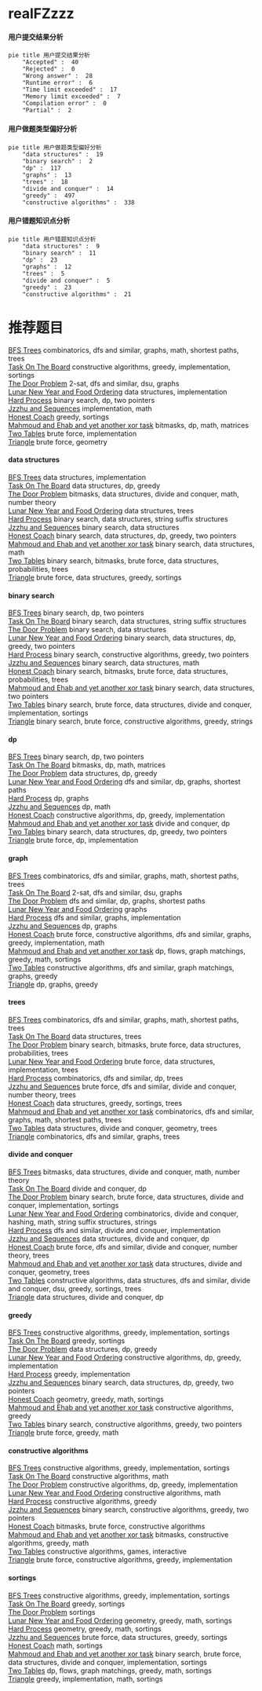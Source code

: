 # realFZzzz
<!-- tabs:start -->
#### **用户提交结果分析**

```mermaid
pie title 用户提交结果分析
    "Accepted" :  40
    "Rejected" :  0
    "Wrong answer" :  28
    "Runtime error" :  6
    "Time limit exceeded" :  17
    "Memory limit exceeded" :  7
    "Compilation error" :  0
    "Partial" :  2
```
#### **用户做题类型偏好分析**

```mermaid
pie title 用户做题类型偏好分析
    "data structures" :  19
    "binary search" :  2
    "dp" :  117
    "graphs" :  13
    "trees" :  18
    "divide and conquer" :  14
    "greedy" :  497
    "constructive algorithms" :  338
```
#### **用户错题知识点分析**

```mermaid
pie title 用户错题知识点分析
    "data structures" :  9
    "binary search" :  11
    "dp" :  23
    "graphs" :  12
    "trees" :  5
    "divide and conquer" :  5
    "greedy" :  23
    "constructive algorithms" :  21
```
<!-- tabs:end -->
# 推荐题目
[BFS Trees](https://codeforces.com/contest/1496/problem/F)		combinatorics,
                        dfs and similar,
                        graphs,
                        math,
                        shortest paths,
                        trees		  
[Task On The Board](http://codeforces.com/problemset/problem/1367/D)		constructive algorithms,
                        greedy,
                        implementation,
                        sortings		  
[The Door Problem](http://codeforces.com/problemset/problem/776/D)		2-sat,
                        dfs and similar,
                        dsu,
                        graphs		  
[Lunar New Year and Food Ordering](http://codeforces.com/problemset/problem/1106/B)		data structures,
                        implementation		  
[Hard Process](http://codeforces.com/problemset/problem/660/C)		binary search,
                        dp,
                        two pointers		  
[Jzzhu and Sequences](http://codeforces.com/problemset/problem/450/B)		implementation,
                        math		  
[Honest Coach](http://codeforces.com/problemset/problem/1360/B)		greedy,
                        sortings		  
[Mahmoud and Ehab and yet another xor task](http://codeforces.com/problemset/problem/959/F)		bitmasks,
                        dp,
                        math,
                        matrices		  
[Two Tables](http://codeforces.com/problemset/problem/228/B)		brute force,
                        implementation		  
[Triangle](http://codeforces.com/problemset/problem/18/A)		brute force,
                        geometry		  
<!-- tabs:start -->
#### **data structures**
[BFS Trees](http://codeforces.com/problemset/problem/1106/B)		data structures,
                        implementation		  
[Task On The Board](https://codeforces.com/contest/957/problem/D)		data structures,
                        dp,
                        greedy		  
[The Door Problem](http://codeforces.com/problemset/problem/1114/F)		bitmasks,
                        data structures,
                        divide and conquer,
                        math,
                        number theory		  
[Lunar New Year and Food Ordering](http://codeforces.com/problemset/problem/1137/F)		data structures,
                        trees		  
[Hard Process](http://codeforces.com/problemset/problem/232/D)		binary search,
                        data structures,
                        string suffix structures		  
[Jzzhu and Sequences](http://codeforces.com/problemset/problem/1500/E)		binary search,
                        data structures		  
[Honest Coach](http://codeforces.com/problemset/problem/1492/C)		binary search,
                        data structures,
                        dp,
                        greedy,
                        two pointers		  
[Mahmoud and Ehab and yet another xor task](http://codeforces.com/problemset/problem/1490/G)		binary search,
                        data structures,
                        math		  
[Two Tables](http://codeforces.com/problemset/problem/1479/D)		binary search,
                        bitmasks,
                        brute force,
                        data structures,
                        probabilities,
                        trees		  
[Triangle](http://codeforces.com/problemset/problem/1497/A)		brute force,
                        data structures,
                        greedy,
                        sortings		  
#### **binary search**
[BFS Trees](http://codeforces.com/problemset/problem/660/C)		binary search,
                        dp,
                        two pointers		  
[Task On The Board](http://codeforces.com/problemset/problem/232/D)		binary search,
                        data structures,
                        string suffix structures		  
[The Door Problem](http://codeforces.com/problemset/problem/1500/E)		binary search,
                        data structures		  
[Lunar New Year and Food Ordering](http://codeforces.com/problemset/problem/1492/C)		binary search,
                        data structures,
                        dp,
                        greedy,
                        two pointers		  
[Hard Process](http://codeforces.com/problemset/problem/1463/D)		binary search,
                        constructive algorithms,
                        greedy,
                        two pointers		  
[Jzzhu and Sequences](http://codeforces.com/problemset/problem/1490/G)		binary search,
                        data structures,
                        math		  
[Honest Coach](http://codeforces.com/problemset/problem/1479/D)		binary search,
                        bitmasks,
                        brute force,
                        data structures,
                        probabilities,
                        trees		  
[Mahmoud and Ehab and yet another xor task](http://codeforces.com/problemset/problem/1436/E)		binary search,
                        data structures,
                        two pointers		  
[Two Tables](http://codeforces.com/problemset/problem/1461/D)		binary search,
                        brute force,
                        data structures,
                        divide and conquer,
                        implementation,
                        sortings		  
[Triangle](http://codeforces.com/problemset/problem/1493/C)		binary search,
                        brute force,
                        constructive algorithms,
                        greedy,
                        strings		  
#### **dp**
[BFS Trees](http://codeforces.com/problemset/problem/660/C)		binary search,
                        dp,
                        two pointers		  
[Task On The Board](http://codeforces.com/problemset/problem/959/F)		bitmasks,
                        dp,
                        math,
                        matrices		  
[The Door Problem](https://codeforces.com/contest/957/problem/D)		data structures,
                        dp,
                        greedy		  
[Lunar New Year and Food Ordering](http://codeforces.com/problemset/problem/507/E)		dfs and similar,
                        dp,
                        graphs,
                        shortest paths		  
[Hard Process](https://codeforces.com/contest/480/problem/B)		dp,
                        graphs		  
[Jzzhu and Sequences](http://codeforces.com/problemset/problem/1408/I)		dp,
                        math		  
[Honest Coach](http://codeforces.com/problemset/problem/538/B)		constructive algorithms,
                        dp,
                        greedy,
                        implementation		  
[Mahmoud and Ehab and yet another xor task](http://codeforces.com/problemset/problem/500/F)		divide and conquer,
                        dp		  
[Two Tables](http://codeforces.com/problemset/problem/1492/C)		binary search,
                        data structures,
                        dp,
                        greedy,
                        two pointers		  
[Triangle](https://codeforces.com/contest/1457/problem/C)		brute force,
                        dp,
                        implementation		  
#### **graph**
[BFS Trees](https://codeforces.com/contest/1496/problem/F)		combinatorics,
                        dfs and similar,
                        graphs,
                        math,
                        shortest paths,
                        trees		  
[Task On The Board](http://codeforces.com/problemset/problem/776/D)		2-sat,
                        dfs and similar,
                        dsu,
                        graphs		  
[The Door Problem](http://codeforces.com/problemset/problem/507/E)		dfs and similar,
                        dp,
                        graphs,
                        shortest paths		  
[Lunar New Year and Food Ordering](http://codeforces.com/problemset/problem/1089/D)		graphs		  
[Hard Process](http://codeforces.com/problemset/problem/1033/A)		dfs and similar,
                        graphs,
                        implementation		  
[Jzzhu and Sequences](https://codeforces.com/contest/480/problem/B)		dp,
                        graphs		  
[Honest Coach](http://codeforces.com/problemset/problem/1487/C)		brute force,
                        constructive algorithms,
                        dfs and similar,
                        graphs,
                        greedy,
                        implementation,
                        math		  
[Mahmoud and Ehab and yet another xor task](http://codeforces.com/problemset/problem/1437/C)		dp,
                        flows,
                        graph matchings,
                        greedy,
                        math,
                        sortings		  
[Two Tables](http://codeforces.com/problemset/problem/1470/D)		constructive algorithms,
                        dfs and similar,
                        graph matchings,
                        graphs,
                        greedy		  
[Triangle](http://codeforces.com/problemset/problem/1476/C)		dp,
                        graphs,
                        greedy		  
#### **trees**
[BFS Trees](https://codeforces.com/contest/1496/problem/F)		combinatorics,
                        dfs and similar,
                        graphs,
                        math,
                        shortest paths,
                        trees		  
[Task On The Board](http://codeforces.com/problemset/problem/1137/F)		data structures,
                        trees		  
[The Door Problem](http://codeforces.com/problemset/problem/1479/D)		binary search,
                        bitmasks,
                        brute force,
                        data structures,
                        probabilities,
                        trees		  
[Lunar New Year and Food Ordering](http://codeforces.com/problemset/problem/1511/C)		brute force,
                        data structures,
                        implementation,
                        trees		  
[Hard Process](http://codeforces.com/problemset/problem/1499/F)		combinatorics,
                        dfs and similar,
                        dp,
                        trees		  
[Jzzhu and Sequences](http://codeforces.com/problemset/problem/1491/E)		brute force,
                        dfs and similar,
                        divide and conquer,
                        number theory,
                        trees		  
[Honest Coach](http://codeforces.com/problemset/problem/1466/D)		data structures,
                        greedy,
                        sortings,
                        trees		  
[Mahmoud and Ehab and yet another xor task](http://codeforces.com/problemset/problem/1495/D)		combinatorics,
                        dfs and similar,
                        graphs,
                        math,
                        shortest paths,
                        trees		  
[Two Tables](http://codeforces.com/problemset/problem/1303/G)		data structures,
                        divide and conquer,
                        geometry,
                        trees		  
[Triangle](http://codeforces.com/problemset/problem/1454/E)		combinatorics,
                        dfs and similar,
                        graphs,
                        trees		  
#### **divide and conquer**
[BFS Trees](http://codeforces.com/problemset/problem/1114/F)		bitmasks,
                        data structures,
                        divide and conquer,
                        math,
                        number theory		  
[Task On The Board](http://codeforces.com/problemset/problem/500/F)		divide and conquer,
                        dp		  
[The Door Problem](http://codeforces.com/problemset/problem/1461/D)		binary search,
                        brute force,
                        data structures,
                        divide and conquer,
                        implementation,
                        sortings		  
[Lunar New Year and Food Ordering](http://codeforces.com/problemset/problem/1466/G)		combinatorics,
                        divide and conquer,
                        hashing,
                        math,
                        string suffix structures,
                        strings		  
[Hard Process](http://codeforces.com/problemset/problem/1490/D)		dfs and similar,
                        divide and conquer,
                        implementation		  
[Jzzhu and Sequences](https://codeforces.com/contest/1483/problem/C)		data structures,
                        divide and conquer,
                        dp		  
[Honest Coach](http://codeforces.com/problemset/problem/1491/E)		brute force,
                        dfs and similar,
                        divide and conquer,
                        number theory,
                        trees		  
[Mahmoud and Ehab and yet another xor task](http://codeforces.com/problemset/problem/1303/G)		data structures,
                        divide and conquer,
                        geometry,
                        trees		  
[Two Tables](http://codeforces.com/problemset/problem/1494/D)		constructive algorithms,
                        data structures,
                        dfs and similar,
                        divide and conquer,
                        dsu,
                        greedy,
                        sortings,
                        trees		  
[Triangle](http://codeforces.com/problemset/problem/1482/E)		data structures,
                        divide and conquer,
                        dp		  
#### **greedy**
[BFS Trees](http://codeforces.com/problemset/problem/1367/D)		constructive algorithms,
                        greedy,
                        implementation,
                        sortings		  
[Task On The Board](http://codeforces.com/problemset/problem/1360/B)		greedy,
                        sortings		  
[The Door Problem](https://codeforces.com/contest/957/problem/D)		data structures,
                        dp,
                        greedy		  
[Lunar New Year and Food Ordering](http://codeforces.com/problemset/problem/538/B)		constructive algorithms,
                        dp,
                        greedy,
                        implementation		  
[Hard Process](http://codeforces.com/problemset/problem/1150/B)		greedy,
                        implementation		  
[Jzzhu and Sequences](http://codeforces.com/problemset/problem/1492/C)		binary search,
                        data structures,
                        dp,
                        greedy,
                        two pointers		  
[Honest Coach](https://codeforces.com/contest/1496/problem/C)		geometry,
                        greedy,
                        math,
                        sortings		  
[Mahmoud and Ehab and yet another xor task](http://codeforces.com/problemset/problem/1493/A)		constructive algorithms,
                        greedy		  
[Two Tables](http://codeforces.com/problemset/problem/1463/D)		binary search,
                        constructive algorithms,
                        greedy,
                        two pointers		  
[Triangle](http://codeforces.com/problemset/problem/1462/C)		brute force,
                        greedy,
                        math		  
#### **constructive algorithms**
[BFS Trees](http://codeforces.com/problemset/problem/1367/D)		constructive algorithms,
                        greedy,
                        implementation,
                        sortings		  
[Task On The Board](http://codeforces.com/problemset/problem/1436/B)		constructive algorithms,
                        math		  
[The Door Problem](http://codeforces.com/problemset/problem/538/B)		constructive algorithms,
                        dp,
                        greedy,
                        implementation		  
[Lunar New Year and Food Ordering](http://codeforces.com/problemset/problem/1407/A)		constructive algorithms,
                        math		  
[Hard Process](http://codeforces.com/problemset/problem/1493/A)		constructive algorithms,
                        greedy		  
[Jzzhu and Sequences](http://codeforces.com/problemset/problem/1463/D)		binary search,
                        constructive algorithms,
                        greedy,
                        two pointers		  
[Honest Coach](https://codeforces.com/contest/1456/problem/B)		bitmasks,
                        brute force,
                        constructive algorithms		  
[Mahmoud and Ehab and yet another xor task](http://codeforces.com/problemset/problem/1492/D)		bitmasks,
                        constructive algorithms,
                        greedy,
                        math		  
[Two Tables](https://codeforces.com/contest/1504/problem/D)		constructive algorithms,
                        games,
                        interactive		  
[Triangle](https://codeforces.com/contest/1483/problem/A)		brute force,
                        constructive algorithms,
                        greedy,
                        implementation		  
#### **sortings**
[BFS Trees](http://codeforces.com/problemset/problem/1367/D)		constructive algorithms,
                        greedy,
                        implementation,
                        sortings		  
[Task On The Board](http://codeforces.com/problemset/problem/1360/B)		greedy,
                        sortings		  
[The Door Problem](http://codeforces.com/problemset/problem/599/C)		sortings		  
[Lunar New Year and Food Ordering](https://codeforces.com/contest/1496/problem/C)		geometry,
                        greedy,
                        math,
                        sortings		  
[Hard Process](http://codeforces.com/problemset/problem/1495/A)		geometry,
                        greedy,
                        math,
                        sortings		  
[Jzzhu and Sequences](http://codeforces.com/problemset/problem/1497/A)		brute force,
                        data structures,
                        greedy,
                        sortings		  
[Honest Coach](http://codeforces.com/problemset/problem/1427/A)		math,
                        sortings		  
[Mahmoud and Ehab and yet another xor task](http://codeforces.com/problemset/problem/1461/D)		binary search,
                        brute force,
                        data structures,
                        divide and conquer,
                        implementation,
                        sortings		  
[Two Tables](http://codeforces.com/problemset/problem/1437/C)		dp,
                        flows,
                        graph matchings,
                        greedy,
                        math,
                        sortings		  
[Triangle](http://codeforces.com/problemset/problem/1473/A)		greedy,
                        implementation,
                        math,
                        sortings		  
<!-- tabs:end -->
